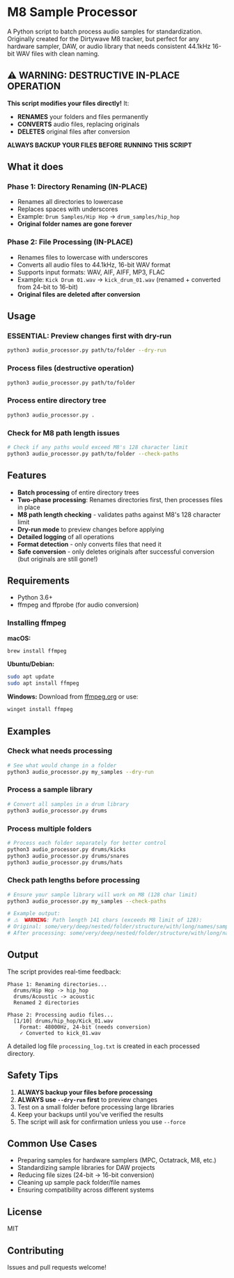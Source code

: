 # M8 Sample Processor

A Python script to batch process audio samples for standardization. Originally created for the Dirtywave M8 tracker, but perfect for any hardware sampler, DAW, or audio library that needs consistent 44.1kHz 16-bit WAV files with clean naming.

## ⚠️ WARNING: DESTRUCTIVE IN-PLACE OPERATION

**This script modifies your files directly!** It:
- **RENAMES** your folders and files permanently
- **CONVERTS** audio files, replacing originals
- **DELETES** original files after conversion

**ALWAYS BACKUP YOUR FILES BEFORE RUNNING THIS SCRIPT**

## What it does

### Phase 1: Directory Renaming (IN-PLACE)
- Renames all directories to lowercase
- Replaces spaces with underscores
- Example: `Drum Samples/Hip Hop` → `drum_samples/hip_hop`
- **Original folder names are gone forever**

### Phase 2: File Processing (IN-PLACE)
- Renames files to lowercase with underscores
- Converts all audio files to 44.1kHz, 16-bit WAV format
- Supports input formats: WAV, AIF, AIFF, MP3, FLAC
- Example: `Kick Drum 01.wav` → `kick_drum_01.wav` (renamed + converted from 24-bit to 16-bit)
- **Original files are deleted after conversion**

## Usage

### ESSENTIAL: Preview changes first with dry-run
```bash
python3 audio_processor.py path/to/folder --dry-run
```

### Process files (destructive operation)
```bash
python3 audio_processor.py path/to/folder
```

### Process entire directory tree
```bash
python3 audio_processor.py .
```

### Check for M8 path length issues
```bash
# Check if any paths would exceed M8's 128 character limit
python3 audio_processor.py path/to/folder --check-paths
```

## Features

- **Batch processing** of entire directory trees
- **Two-phase processing**: Renames directories first, then processes files in place
- **M8 path length checking** - validates paths against M8's 128 character limit
- **Dry-run mode** to preview changes before applying
- **Detailed logging** of all operations
- **Format detection** - only converts files that need it
- **Safe conversion** - only deletes originals after successful conversion (but originals are still gone!)

## Requirements

- Python 3.6+
- ffmpeg and ffprobe (for audio conversion)

### Installing ffmpeg

**macOS:**
```bash
brew install ffmpeg
```

**Ubuntu/Debian:**
```bash
sudo apt update
sudo apt install ffmpeg
```

**Windows:**
Download from [ffmpeg.org](https://ffmpeg.org/download.html) or use:
```bash
winget install ffmpeg
```

## Examples

### Check what needs processing
```bash
# See what would change in a folder
python3 audio_processor.py my_samples --dry-run
```

### Process a sample library
```bash
# Convert all samples in a drum library
python3 audio_processor.py drums
```

### Process multiple folders
```bash
# Process each folder separately for better control
python3 audio_processor.py drums/kicks
python3 audio_processor.py drums/snares
python3 audio_processor.py drums/hats
```

### Check path lengths before processing
```bash
# Ensure your sample library will work on M8 (128 char limit)
python3 audio_processor.py my_samples --check-paths

# Example output:
# ⚠️  WARNING: Path length 141 chars (exceeds M8 limit of 128):
# Original: some/very/deep/nested/folder/structure/with/long/names/sample.wav
# After processing: some/very/deep/nested/folder/structure/with/long/names/sample.wav
```

## Output

The script provides real-time feedback:
```
Phase 1: Renaming directories...
  drums/Hip Hop -> hip_hop
  drums/Acoustic -> acoustic
  Renamed 2 directories

Phase 2: Processing audio files...
  [1/10] drums/hip_hop/Kick_01.wav
    Format: 48000Hz, 24-bit (needs conversion)
    ✓ Converted to kick_01.wav
```

A detailed log file `processing_log.txt` is created in each processed directory.

## Safety Tips

1. **ALWAYS backup your files before processing**
2. **ALWAYS use `--dry-run` first** to preview changes
3. Test on a small folder before processing large libraries
4. Keep your backups until you've verified the results
5. The script will ask for confirmation unless you use `--force`

## Common Use Cases

- Preparing samples for hardware samplers (MPC, Octatrack, M8, etc.)
- Standardizing sample libraries for DAW projects
- Reducing file sizes (24-bit → 16-bit conversion)
- Cleaning up sample pack folder/file names
- Ensuring compatibility across different systems

## License

MIT

## Contributing

Issues and pull requests welcome!